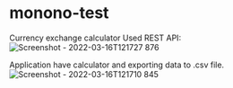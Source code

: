 # monono-test
Currency exchange calculator
Used REST API:
![Screenshot - 2022-03-16T121727 876](https://user-images.githubusercontent.com/20610334/158578413-0db2c17a-1d7f-4197-ac4e-697caaecdf35.png)

Application have calculator and exporting data to .csv file.
![Screenshot - 2022-03-16T121710 845](https://user-images.githubusercontent.com/20610334/158578432-a203ef69-1033-407b-931a-ed285e3cf3de.png)
